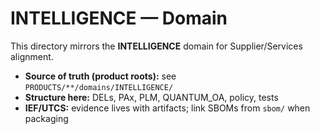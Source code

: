 # INTELLIGENCE — Domain

This directory mirrors the **INTELLIGENCE** domain for Supplier/Services alignment.

- **Source of truth (product roots):** see `PRODUCTS/**/domains/INTELLIGENCE/`
- **Structure here:** DELs, PAx, PLM, QUANTUM_OA, policy, tests
- **IEF/UTCS:** evidence lives with artifacts; link SBOMs from `sbom/` when packaging
